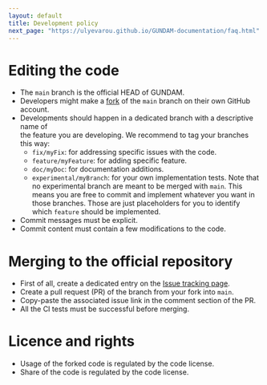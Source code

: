 ```yaml
---
layout: default
title: Development policy 
next_page: "https://ulyevarou.github.io/GUNDAM-documentation/faq.html"
---
```


# Editing the code

- The `main` branch is the official HEAD of GUNDAM.
- Developers might make a [fork](https://github.com/gundam-organization/gundam/fork) of the `main` branch on their own GitHub account.
- Developments should happen in a dedicated branch with a descriptive name of  
  the feature you are developing. We recommend to tag your branches this way:
  - `fix/myFix`: for addressing specific issues with the code.
  - `feature/myFeature`: for adding specific feature.
  - `doc/myDoc`: for documentation additions.
  - `experimental/myBranch`: for your own implementation tests.
    Note that no experimental branch are meant to be merged with `main`.
    This means you are free to commit and implement whatever you want in those branches.
    Those are just placeholders for you to identify which `feature` should be implemented.
- Commit messages must be explicit.
- Commit content must contain a few modifications to the code.


# Merging to the official repository

- First of all, create a dedicated entry on the [Issue tracking page](https://github.com/gundam-organization/gundam/issues).
- Create a pull request (PR) of the branch from your fork into `main`.
- Copy-paste the associated issue link in the comment section of the PR.
- All the CI tests must be successful before merging.


# Licence and rights

- Usage of the forked code is regulated by the code license.
- Share of the code is regulated by the code license.